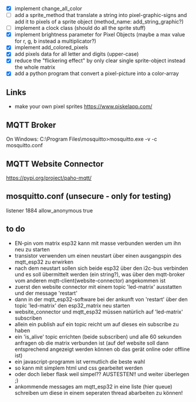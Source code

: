 - [x] implement change_all_color
- [ ] add a sprite_method that translate a string into pixel-graphic-signs and add it to pixels of a sprite object (method_name: add_string_graphic?)
- [ ] implement a clock class (should do all the sprite stuff)
- [x] implement brightness parameter for Pixel Objects (maybe a max value for r, g, b instead a multiplicator?)
- [x] implement add_colored_pixels
- [x] add pixels data for all letter and digits (upper-case)
- [x] reduce the "flickering effect" by only clear single sprite-object instead the whole matrix
- [x] add a python program that convert a pixel-picture into a color-array

## Links

- make your own pixel sprites https://www.piskelapp.com/

## MQTT Broker

On Windows:
C:\Program Files\mosquitto>mosquitto.exe -v -c mosquitto.conf

## MQTT Website Connector

https://pypi.org/project/paho-mqtt/

## mosquitto.conf (unsecure - only for testing)

listener 1884
allow_anonymous true

## to do

- EN-pin vom matrix esp32 kann mit masse verbunden werden um ihn neu zu starten
- transistor verwenden um einen neustart über einen ausgangspin des mqtt_esp32 zu erwirken
- nach dem neustart sollen sich beide esp32 über den i2c-bus verbinden und es soll übermittelt werden (ein string?), was über
  den mqtt-broker vom anderen mqtt-client(website-connector) angekommen ist
- zuerst den website connector mit einem topic 'led-matrix' ausstatten und der message 'restart'
- dann in der mqtt_esp32-software bei der ankunft von 'restart' über den topic 'led-matrix' den esp32_matrix neu starten
- website_connector und mqtt_esp32 müssen natürlich auf 'led-matrix' subscriben
- allein ein publish auf ein topic reicht um auf dieses ein subscribe zu haben
- ein 'is_alive' topic errichten (beide subscriben) und alle 60 sekunden anfragen ob die matrix verbunden ist (auf
  def website soll dann entsprechend angezeigt werden können ob das gerät online oder offline ist)
- ein javascript-programm ist vermutlich die beste wahl
- so kann mit simplem html und css gearbeitet werden
- oder doch lieber flask weil simpel?? AUSTESTEN!! und weiter überlegen ;)
- ankommende messages am mqtt_esp32 in eine liste (hier queue) schreiben um diese in einem seperaten thread abarbeiten zu können!
